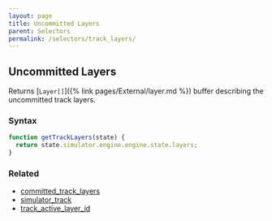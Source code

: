 ```yaml
---
layout: page
title: Uncommitted Layers
parent: Selectors
permalink: /selectors/track_layers/
---
```


## Uncommitted Layers

Returns [`Layer[]`]({% link pages/External/layer.md %}) buffer describing the uncommitted track layers.

### Syntax

```js
function getTrackLayers(state) {
  return state.simulator.engine.engine.state.layers;
}
```

### Related

- [committed_track_layers](./committed_track_layers.md)
- [simulator_track](./simulator_track.md)
- [track_active_layer_id](./track_active_layer_id.md)
